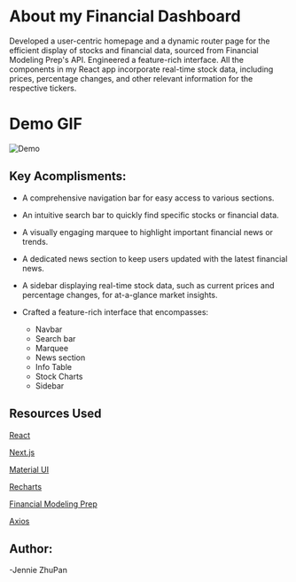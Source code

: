 # About my Financial Dashboard

Developed a user-centric homepage and a dynamic router page for the efficient display of stocks and financial data, sourced from Financial Modeling Prep's API. Engineered a feature-rich interface. All the components in my React app incorporate real-time stock data, including prices, percentage changes, and other relevant information for the respective tickers.

# Demo GIF
![Demo](https://github.com/jzhupan/financial-dashboard/blob/main/src/app/assets/financial-pulse-demo.gif)

## Key Acomplisments:

- A comprehensive navigation bar for easy access to various sections.
- An intuitive search bar to quickly find specific stocks or financial data.
- A visually engaging marquee to highlight important financial news or trends.
- A dedicated news section to keep users updated with the latest financial news.
- A sidebar displaying real-time stock data, such as current prices and percentage changes, for at-a-glance market insights.
- Crafted a feature-rich interface that encompasses:

  - Navbar
  - Search bar
  - Marquee
  - News section
  - Info Table
  - Stock Charts
  - Sidebar



## Resources Used

[React](https://react.dev/)

[Next.js](https://nextjs.org/docs)

[Material UI](https://mui.com/material-ui/)

[Recharts](https://recharts.org/en-US/guide)

[Financial Modeling Prep](https://site.financialmodelingprep.com/developer/docs/)

[Axios](https://www.npmjs.com/package/axios)

## Author:

-Jennie ZhuPan
